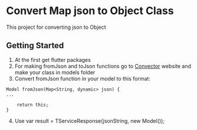 # Convert Map json to Object Class

This project for converting json to Object

## Getting Started
1. At the first get flutter packages
2. For making fromJson and toJson functions go to [Convector](https://javiercbk.github.io/json_to_dart/ "Convector")
 website and make your class in models folder
3. Convert fromJson function in your model to this format:   
```flutter
Model fromJson(Map<String, dynamic> json) {
...
    
    return this;    
} 
```
4. Use  var result = TServiceResponse<Model>(jsonString, new Model());